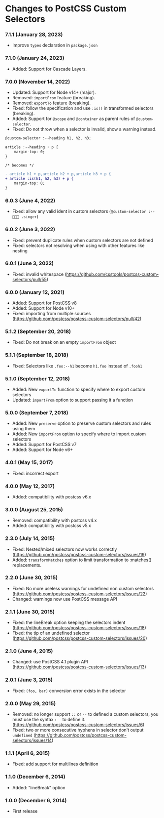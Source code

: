 # Changes to PostCSS Custom Selectors

### 7.1.1 (January 28, 2023)

- Improve `types` declaration in `package.json`

### 7.1.0 (January 24, 2023)

- Added: Support for Cascade Layers.

### 7.0.0 (November 14, 2022)

- Updated: Support for Node v14+ (major).
- Removed: `importFrom` feature (breaking).
- Removed: `exportTo` feature (breaking).
- Fixed: follow the specification and use `:is()` in transformed selectors (breaking).
- Added: Support for `@scope` and `@container` as parent rules of `@custom-selector`.
- Fixed: Do not throw when a selector is invalid, show a warning instead.

```diff
@custom-selector :--heading h1, h2, h3;

article :--heading + p {
	margin-top: 0;
}

/* becomes */

- article h1 + p,article h2 + p,article h3 + p {
+ article :is(h1, h2, h3) + p {
	margin-top: 0;
}
```

### 6.0.3 (June 4, 2022)

- Fixed: allow any valid ident in custom selectors (`@custom-selector :--🧑🏾‍🎤 .singer`)

### 6.0.2 (June 3, 2022)

- Fixed: prevent duplicate rules when custom selectors are not defined
- Fixed: selectors not resolving when using with other features like nesting

### 6.0.1 (June 3, 2022)

- Fixed: invalid whitespace (https://github.com/csstools/postcss-custom-selectors/pull/55)

### 6.0.0 (January 12, 2021)

- Added: Support for PostCSS v8
- Added: Support for Node v10+
- Fixed: importing from multiple sources (https://github.com/postcss/postcss-custom-selectors/pull/42)

### 5.1.2 (September 20, 2018)

- Fixed: Do not break on an empty `importFrom` object

### 5.1.1 (September 18, 2018)

- Fixed: Selectors like `.foo:--h1` become `h1.foo` instead of `.fooh1`

### 5.1.0 (September 12, 2018)

- Added: New `exportTo` function to specify where to export custom selectors
- Updated: `importFrom` option to support passing it a function

### 5.0.0 (September 7, 2018)

- Added: New `preserve` option to preserve custom selectors and rules using them
- Added: New `importFrom` option to specify where to import custom selectors
- Added: Support for PostCSS v7
- Added: Support for Node v6+

### 4.0.1 (May 15, 2017)

- Fixed: incorrect export

### 4.0.0 (May 12, 2017)

- Added: compatibility with postcss v6.x

### 3.0.0 (August 25, 2015)

- Removed: compatibility with postcss v4.x
- Added: compatibility with postcss v5.x

### 2.3.0 (July 14, 2015)

* Fixed: Nested/mixed selectors now works correctly
(https://github.com/postcss/postcss-custom-selectors/issues/19)
* Added: `transformMatches` option to limit transformation to :matches()
replacements.

### 2.2.0 (June 30, 2015)

* Fixed: No more useless warnings for undefined non custom selectors
(https://github.com/postcss/postcss-custom-selectors/issues/22)
* Changed: warnings now use PostCSS message API

### 2.1.1 (June 30, 2015)

* Fixed: the lineBreak option keeping the selectors indent
(https://github.com/postcss/postcss-custom-selectors/issues/18)
* Fixed: the tip of an undefined selector
(https://github.com/postcss/postcss-custom-selectors/issues/20)

### 2.1.0 (June 4, 2015)

* Changed: use PostCSS 4.1 plugin API
(https://github.com/postcss/postcss-custom-selectors/issues/13)

### 2.0.1 (June 3, 2015)

* Fixed: `(foo, bar)` conversion error exists in the selector

### 2.0.0 (May 29, 2015)

* Removed: no longer support `::` or `--` to defined a custom selectors,
you must use the syntax `:--` to define it.
(https://github.com/postcss/postcss-custom-selectors/issues/6)
* Fixed: two or more consecutive hyphens in selector don't output `undefined`
(https://github.com/postcss/postcss-custom-selectors/issues/14)


### 1.1.1 (April 6, 2015)

* Fixed: add support for multilines definition

### 1.1.0 (December 6, 2014)

* Added: "lineBreak" option

### 1.0.0 (December 6, 2014)

* First release
